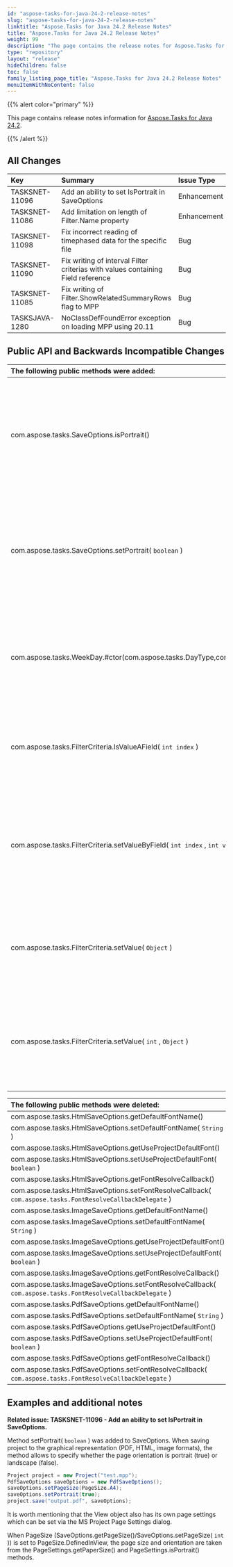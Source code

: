 ```yaml
---
id: "aspose-tasks-for-java-24-2-release-notes"
slug: "aspose-tasks-for-java-24-2-release-notes"
linktitle: "Aspose.Tasks for Java 24.2 Release Notes"
title: "Aspose.Tasks for Java 24.2 Release Notes"
weight: 99
description: "The page contains the release notes for Aspose.Tasks for Java 24.2."
type: "repository"
layout: "release"
hideChildren: false
toc: false
family_listing_page_title: "Aspose.Tasks for Java 24.2 Release Notes"
menuItemWithNoContent: false
---
```


{{% alert color="primary" %}} 

This page contains release notes information for [Aspose.Tasks for Java 24.2](https://releases.aspose.com/tasks/java/24-2/).

{{% /alert %}}

## **All Changes**

|**Key**|**Summary**|**Issue Type**|
| :- | :- | :- |
| TASKSNET-11096 | Add an ability to set IsPortrait in SaveOptions | Enhancement |
| TASKSNET-11086 | Add limitation on length of Filter.Name property | Enhancement |
| TASKSNET-11098 | Fix incorrect reading of timephased data for the specific file | Bug |
| TASKSNET-11090 | Fix writing of interval Filter criterias with values containing Field reference | Bug |
| TASKSNET-11085 | Fix writing of Filter.ShowRelatedSummaryRows flag to MPP | Bug |
| TASKSJAVA-1280 | NoClassDefFoundError exception on loading MPP using 20.11 | Bug |

## **Public API and Backwards Incompatible Changes**

|**The following public methods were added:**|**Description**|
| :- | :- |
| com.aspose.tasks.SaveOptions.isPortrait() | Gets a value indicating whether the page orientation is portrait; returns false if the page orientation is landscape. |
| com.aspose.tasks.SaveOptions.setPortrait( `boolean` ) | Sets a value indicating whether the page orientation is portrait; returns false if the page orientation is landscape. |
| com.aspose.tasks.WeekDay.#ctor(com.aspose.tasks.DayType,com.aspose.tasks.WorkingTime[]) | Initializes a new instance of the <see cref="T:com.aspose.tasks.WeekDay" /> class with the specified day type and working time periods. |
| com.aspose.tasks.FilterCriteria.IsValueAField( `int index` ) | Gets whether the value at the index is a field reference, not a constant value. |
| com.aspose.tasks.FilterCriteria.setValueByField( `int index` , `int value` ) | Sets the field at the index whose value will be compared with the value of the field specified by FieldName. |
| com.aspose.tasks.FilterCriteria.setValue( `Object` ) | Sets the object value to compare with the value of the field specified by FieldName. |
| com.aspose.tasks.FilterCriteria.setValue( `int` , `Object` ) | Sets the object value at the index to compare with the value of the field specified by FieldName. |

|**The following public methods were deleted:**|**Description**|
| :- | :- |
| com.aspose.tasks.HtmlSaveOptions.getDefaultFontName() |  |
| com.aspose.tasks.HtmlSaveOptions.setDefaultFontName( `String` ) |  |
| com.aspose.tasks.HtmlSaveOptions.getUseProjectDefaultFont() |  |
| com.aspose.tasks.HtmlSaveOptions.setUseProjectDefaultFont( `boolean` ) |  |
| com.aspose.tasks.HtmlSaveOptions.getFontResolveCallback() |  |
| com.aspose.tasks.HtmlSaveOptions.setFontResolveCallback( `com.aspose.tasks.FontResolveCallbackDelegate` ) |  |
| com.aspose.tasks.ImageSaveOptions.getDefaultFontName() |  |
| com.aspose.tasks.ImageSaveOptions.setDefaultFontName( `String` ) |  |
| com.aspose.tasks.ImageSaveOptions.getUseProjectDefaultFont() |  |
| com.aspose.tasks.ImageSaveOptions.setUseProjectDefaultFont( `boolean` ) |  |
| com.aspose.tasks.ImageSaveOptions.getFontResolveCallback() |  |
| com.aspose.tasks.ImageSaveOptions.setFontResolveCallback( `com.aspose.tasks.FontResolveCallbackDelegate` ) |  |
| com.aspose.tasks.PdfSaveOptions.getDefaultFontName() |  |
| com.aspose.tasks.PdfSaveOptions.setDefaultFontName( `String` ) |  |
| com.aspose.tasks.PdfSaveOptions.getUseProjectDefaultFont() |  |
| com.aspose.tasks.PdfSaveOptions.setUseProjectDefaultFont( `boolean` ) |  |
| com.aspose.tasks.PdfSaveOptions.getFontResolveCallback() |  |
| com.aspose.tasks.PdfSaveOptions.setFontResolveCallback( `com.aspose.tasks.FontResolveCallbackDelegate` ) |  |


## **Examples and additional notes**

**Related issue: TASKSNET-11096 - Add an ability to set IsPortrait in SaveOptions.**

Method setPortrait( `boolean` ) was added to SaveOptions. When saving project to the graphical representation (PDF, HTML, image formats), 
the method allows to specify whether the page orientation is portrait (true) or landscape (false).

```java
Project project = new Project("test.mpp");
PdfSaveOptions saveOptions = new PdfSaveOptions();
saveOptions.setPageSize(PageSize.A4);
saveOptions.setPortrait(true);
project.save("output.pdf", saveOptions);
```

It is worth mentioning that the View object also has its own page settings which can be set via the MS Project Page Settings dialog.

When PageSize (SaveOptions.getPageSize()/SaveOptions.setPageSize( `int` )) is set to PageSize.DefinedInView, the page size and orientation are taken from the PageSettings.getPaperSize() and PageSettings.isPortrait() methods.
